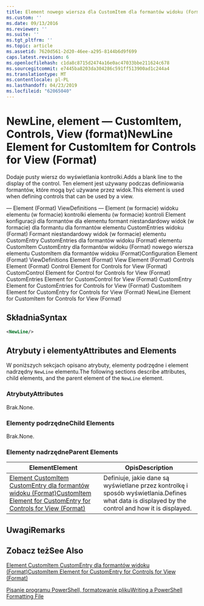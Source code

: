 ```yaml
---
title: Element nowego wiersza dla CustomItem dla formantów widoku (Format) | Dokumentacja firmy Microsoft
ms.custom: ''
ms.date: 09/13/2016
ms.reviewer: ''
ms.suite: ''
ms.tgt_pltfrm: ''
ms.topic: article
ms.assetid: 7620d561-2d20-46ee-a295-8144b6d9f699
caps.latest.revision: 6
ms.openlocfilehash: c1da8c8715d2474a16e0ac47033bbe211624c678
ms.sourcegitcommit: e7445ba8203da304286c591ff513900ad1c244a4
ms.translationtype: MT
ms.contentlocale: pl-PL
ms.lasthandoff: 04/23/2019
ms.locfileid: "62065040"
---
```

# <a name="newline-element-for-customitem-for-controls-for-view-format"></a><span data-ttu-id="be1d7-102">NewLine, element — CustomItem, Controls, View (format)</span><span class="sxs-lookup"><span data-stu-id="be1d7-102">NewLine Element for CustomItem for Controls for View (Format)</span></span>

<span data-ttu-id="be1d7-103">Dodaje pusty wiersz do wyświetlania kontrolki.</span><span class="sxs-lookup"><span data-stu-id="be1d7-103">Adds a blank line to the display of the control.</span></span> <span data-ttu-id="be1d7-104">Ten element jest używany podczas definiowania formantów, które mogą być używane przez widok.</span><span class="sxs-lookup"><span data-stu-id="be1d7-104">This element is used when defining controls that can be used by a view.</span></span>

<span data-ttu-id="be1d7-105">— Element (Format) ViewDefinitions — Element (w formacie) widoku elementu (w formacie) kontrolki elementu (w formacie) kontroli Element konfiguracji dla formantów dla elementu formant niestandardowy widok (w formacie) dla formantu dla formantów elementu CustomEntries widoku (Format) Formant niestandardowy widok (w formacie) elementu CustomEntry CustomEntries dla formantów widoku (Format) elementu CustomItem CustomEntry dla formantów widoku (Format) nowego wiersza elementu CustomItem dla formantów widoku (Format)</span><span class="sxs-lookup"><span data-stu-id="be1d7-105">Configuration Element (Format) ViewDefinitions Element (Format) View Element (Format) Controls Element (Format) Control Element for Controls for View (Format) CustomControl Element for Control for Controls for View (Format) CustomEntries Element for CustomControl for View (Format) CustomEntry Element for CustomEntries for Controls for View (Format) CustomItem Element for CustomEntry for Controls for View (Format) NewLine Element for CustomItem for Controls for View (Format)</span></span>

## <a name="syntax"></a><span data-ttu-id="be1d7-106">Składnia</span><span class="sxs-lookup"><span data-stu-id="be1d7-106">Syntax</span></span>

```xml
<NewLine/>
```

## <a name="attributes-and-elements"></a><span data-ttu-id="be1d7-107">Atrybuty i elementy</span><span class="sxs-lookup"><span data-stu-id="be1d7-107">Attributes and Elements</span></span>

<span data-ttu-id="be1d7-108">W poniższych sekcjach opisano atrybuty, elementy podrzędne i element nadrzędny `NewLine` elementu.</span><span class="sxs-lookup"><span data-stu-id="be1d7-108">The following sections describe attributes, child elements, and the parent element of the `NewLine` element.</span></span>

### <a name="attributes"></a><span data-ttu-id="be1d7-109">Atrybuty</span><span class="sxs-lookup"><span data-stu-id="be1d7-109">Attributes</span></span>

<span data-ttu-id="be1d7-110">Brak.</span><span class="sxs-lookup"><span data-stu-id="be1d7-110">None.</span></span>

### <a name="child-elements"></a><span data-ttu-id="be1d7-111">Elementy podrzędne</span><span class="sxs-lookup"><span data-stu-id="be1d7-111">Child Elements</span></span>

<span data-ttu-id="be1d7-112">Brak.</span><span class="sxs-lookup"><span data-stu-id="be1d7-112">None.</span></span>

### <a name="parent-elements"></a><span data-ttu-id="be1d7-113">Elementy nadrzędne</span><span class="sxs-lookup"><span data-stu-id="be1d7-113">Parent Elements</span></span>

|<span data-ttu-id="be1d7-114">Element</span><span class="sxs-lookup"><span data-stu-id="be1d7-114">Element</span></span>|<span data-ttu-id="be1d7-115">Opis</span><span class="sxs-lookup"><span data-stu-id="be1d7-115">Description</span></span>|
|-------------|-----------------|
|[<span data-ttu-id="be1d7-116">Element CustomItem CustomEntry dla formantów widoku (Format)</span><span class="sxs-lookup"><span data-stu-id="be1d7-116">CustomItem Element for CustomEntry for Controls for View (Format)</span></span>](./customitem-element-for-customentry-for-controls-for-view-format.md)|<span data-ttu-id="be1d7-117">Definiuje, jakie dane są wyświetlane przez kontrolkę i sposób wyświetlania.</span><span class="sxs-lookup"><span data-stu-id="be1d7-117">Defines what data is displayed by the control and how it is displayed.</span></span>|

## <a name="remarks"></a><span data-ttu-id="be1d7-118">Uwagi</span><span class="sxs-lookup"><span data-stu-id="be1d7-118">Remarks</span></span>

## <a name="see-also"></a><span data-ttu-id="be1d7-119">Zobacz też</span><span class="sxs-lookup"><span data-stu-id="be1d7-119">See Also</span></span>

[<span data-ttu-id="be1d7-120">Element CustomItem CustomEntry dla formantów widoku (Format)</span><span class="sxs-lookup"><span data-stu-id="be1d7-120">CustomItem Element for CustomEntry for Controls for View (Format)</span></span>](./customitem-element-for-customentry-for-controls-for-view-format.md)

[<span data-ttu-id="be1d7-121">Pisanie programu PowerShell, formatowanie pliku</span><span class="sxs-lookup"><span data-stu-id="be1d7-121">Writing a PowerShell Formatting File</span></span>](./writing-a-powershell-formatting-file.md)
